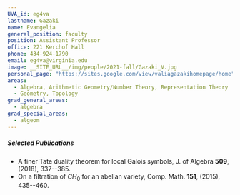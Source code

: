 ```yaml
---
UVA_id: eg4va
lastname: Gazaki
name: Evangelia
general_position: faculty
position: Assistant Professor
office: 221 Kerchof Hall
phone: 434-924-1790
email: eg4va@virginia.edu
image: __SITE_URL__/img/people/2021-fall/Gazaki_V.jpg
personal_page: "https://sites.google.com/view/valiagazakihomepage/home"
areas:
  - Algebra, Arithmetic Geometry/Number Theory, Representation Theory
  - Geometry, Topology
grad_general_areas:
  - algebra
grad_special_areas:
  - algeom
---
```


##### Selected Publications
- A finer Tate duality theorem for local Galois symbols, J. of Algebra **509**,  (2018), 337--385.
- On a filtration of $CH_0$ for an abelian variety, Comp. Math. **151**,  (2015), 435--460.
